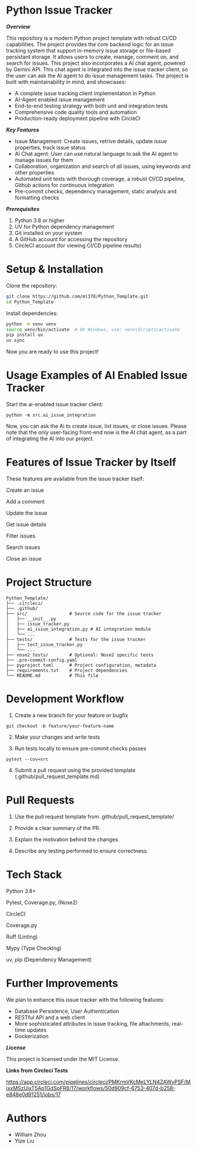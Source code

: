 # Python Issue Tracker

***Overview***

This repository is a modern Python project template with robust CI/CD capabilities. The project provides the core backend logic for an issue tracking system that support in-memory issue storage or file-based persistant storage. It allows users to create, manage, comment on, and search for issues. This project also incorporates a AI chat agent, powered by Gemini API. This chat agent is integrated into the issue tracker client, so the user can ask the AI agent to do issue management tasks. The project is built with maintainability in mind, and showcases:

- A complete issue tracking client implementation in Python
- AI-Agent enabled issue management
- End-to-end testing strategy with both unit and integration tests
- Comprehensive code quality tools and automation
- Production-ready deployment pipeline with CircleCI

***Key Features***

- Issue Management: Create issues, retrive details, update issue properties, track issue status
- AI Chat agent: User can use natural language to ask the AI agent to manage issues for them
- Collaboration, organization and search of all issues, using keywords and other properties
- Automated unit tests with thorough coverage, a robust CI/CD pipeline, Github actions for continuous integration
- Pre-commit checks, dependency management, static analysis and formatting checks 

***Prerequisites***

1. Python 3.8 or higher
2. UV for Python dependency management
3. Git installed on your system
4. A GitHub account for accessing the repository
5. CircleCI account (for viewing CI/CD pipeline results)

# Setup & Installation

Clone the repository:
```sh
git clone https://github.com/ml378/Python_Template.git
cd Python_Template
```

Install dependencies:
```sh
python -m venv venv
source venv/bin/activate  # On Windows, use: venv\Scripts\activate
pip install uv
uv sync
```
Now you are ready to use this project! 

# Usage Examples of AI Enabled Issue Tracker
Start the ai-enabled issue tracker client: 
```
python -m src.ai_issue_integration
```
Now, you can ask the Ai to create issue, list issues, or close issues. Please note that the only user-facing front-end now is the AI chat agent, as a part of integrating the AI into our project. 

# Features of Issue Tracker by Itself

These features are available from the issue tracker itself: 


Create an issue



Add a comment 



Update the issue 


Get issue details


Filter issues



Search issues

Close an issue

# Project Structure

```
Python_Template/
├── .circleci/
├── .github/
├── src/                # Source code for the issue tracker
│   ├── __init__.py
│   ├── issue_tracker.py
│   ├── ai_issue_integration.py # AI integration module
│   └── ...
├── tests/              # Tests for the issue tracker
│   ├── test_issue_tracker.py
│   └── ...
├── nose2_tests/        # Optional: Nose2 specific tests
├── .pre-commit-config.yaml
├── pyproject.toml      # Project configuration, metadata
├── requirements.txt    # Project dependencies
└── README.md           # This file
```

# Development Workflow

1. Create a new branch for your feature or bugfix

```
git checkout -b feature/your-feature-name
```

2. Make your changes and write tests

3. Run tests locally to ensure pre-commit checks passes
   
```
pytest --cov=src
```

4. Submit a pull request using the provided template (.github/pull_request_template.md)

# Pull Requests

1. Use the pull request template from .github/pull_request_template/

2. Provide a clear summary of the PR.

3. Explain the motivation behind the changes.

4. Describe any testing performed to ensure correctness.

# Tech Stack

Python 3.8+

Pytest, Coverage.py, (Nose2)

CircleCI

Coverage.py

Ruff (Linting)

Mypy (Type Checking)

uv, pip (Dependency Management)

# Further Improvements

We plan to enhance this issue tracker with the following features:

- Database Persistence, User Authentication
- RESTful API and a web client
- More sophisticated attributes in issue tracking, file attachments, real-time updates
- Dockerization

***License***

This project is licensed under the MIT License.

**Links from Circleci Tests**

https://app.circleci.com/pipelines/circleci/PMKrmVKcMeLYLN4ZAWvPSF/MixxMSzUixT5Ap1GdSpFR8/17/workflows/50d909cf-6753-407d-b258-e848e0d91251/jobs/17

# Authors
- William Zhou
- Yize Liu